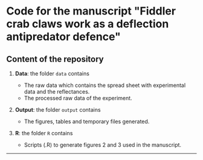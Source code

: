 # Code for the manuscript "Fiddler crab claws work as a deflection antipredator defence"

## Content of the repository

1. __Data__: the folder `data` contains  
    * The raw data which contains the spread sheet with experimental data and the reflectances.
    * The processed raw data of the experiment.

2. __Output__: the folder `output` contains  
    * The figures, tables and temporary files generated.

3. __R__: the folder `R` contains  
    * Scripts (.R) to generate figures 2 and 3 used in the manuscript.
    
***
